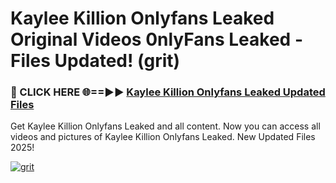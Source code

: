 # Kaylee Killion Onlyfans Leaked Original Videos 0nlyFans Leaked - Files Updated! (grit)

<h3>🔴 CLICK HERE 🌐==►► <a href="https://tinyurl.com/4seja8ks" rel="nofollow">Kaylee Killion Onlyfans Leaked Updated Files</a></h3>

Get Kaylee Killion Onlyfans Leaked and all content. Now you can access all videos and pictures of Kaylee Killion Onlyfans Leaked. New Updated Files 2025!

[![grit](https://i.imgur.com/EWjZXRe.gif)](https://tinyurl.com/4seja8ks)
